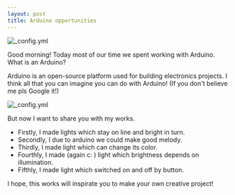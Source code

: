 ```yaml
---
layout: post
title: Arduino opportunities
---
```

![_config.yml](http://www.misskatecuttables.com/uploads/shopping_cart/8089/large_cute-monsters.png)

Good morning! Today most of our time we spent working with Arduino. What is an Arduino? 

Arduino is an open-source platform used for building electronics projects. I think all that you can imagine you can do with Arduino! 
(If you don't believe me pls Google it!)

![_config.yml](http://fritzing.org/media/fritzing-repo/projects/i/in-out-temperature-by-ds18b20-sensor/images/In-Out_temperature_bb.png)

But now I want to share you with my works. 
- Firstly, I made lights which stay on line and bright in turn.
- Secondly, I due to arduino we could make good melody.
- Thirdly, I made light which can change its color.
- Fourthly, I made (again c: ) light which brightness depends on illumination. 
- Fifthly, I made light which switched on and off by button.

I hope, this works will inspirate you to make your own creative project!
